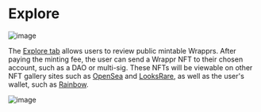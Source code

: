 # Explore

![image](https://user-images.githubusercontent.com/92001561/185830304-698a4c2b-1da2-4a12-93d4-edec8830b940.png)

The [Explore tab](https://app.wrappr.wtf/explore) allows users to review public mintable Wrapprs. After paying the minting fee, the user can send a Wrappr NFT to their chosen account, such as a DAO or multi-sig. These NFTs will be viewable on other NFT gallery sites such as [OpenSea](https://opensea.io/) and [LooksRare](https://looksrare.org/), as well as the user's wallet, such as [Rainbow](https://rainbow.me/).

![image](https://user-images.githubusercontent.com/92001561/185830350-dcaaad99-b17a-4a04-aa2a-03c2df5ede25.png)
